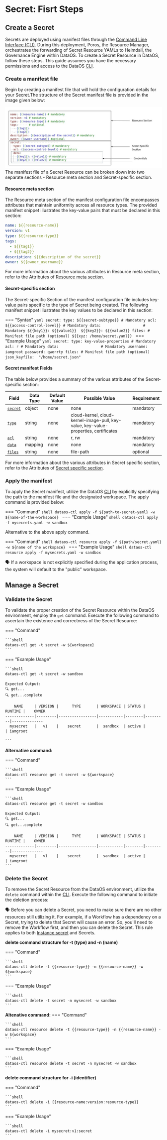 # Secret: Fisrt Steps

## Create a Secret

Secrets are deployed using manifest files through the [Command Line Interface (CLI)](/interfaces/cli/). During this deployment, Poros, the Resource Manager, orchestrates the forwarding of Secret Resource YAMLs to Heimdall, the Governance Engine within DataOS.
To create a Secret Resource in DataOS, follow these steps. This guide assumes you have the necessary permissions and access to the DataOS [CLI](/interfaces/cli/).

### **Create a manifest file**

Begin by creating a manifest file that will hold the configuration details for your Secret.The structure of the Secret manifest file is provided in the image given below:

![Secret manifest structure](/resources/secret/Slide1.jpg)
The manifest file of a Secret Resource can be broken down into two separate sections - Resource meta section and Secret-specific section.



#### **Resource meta section**

The Resource meta section of the manifest configuration file encompasses attributes that maintain uniformity across all resource types. The provided manifest snippet illustrates the key-value pairs that must be declared in this section:

```yaml
name: ${{resource-name}} 
version: v1 
type: ${{resource-type}}
tags: 
  - ${{tag1}} 
  - ${{tag2}} 
description: ${{description of the secret}} 
owner: ${{owner_username}} 
```
For more information about the various attributes in Resource meta section, refer to the Attributes of [Resource meta section](/resources/).


#### **Secret-specific section**

The Secret-specific Section of the manifest configuration file includes key-value pairs specific to the type of Secret being created. The following manifest snippet illustrates the key values to be declared in this section:

=== "Syntax"
    ```yaml
    secret:
    type: ${{secret-subtype}} # Mandatory
    acl: ${{access-control-level}} # Mandatory
    data:                   # Mandatory
        ${{key1}}: ${{value1}} 
        ${{key2}}: ${{value2}}
    files: # Manifest file path (optional)
      ${{xyz: /home/secret.yaml}}
    ```
=== "Example Usage"
    ```yaml
    secret:
    type: key-value-properties # Mandatory
    acl: r # Mandatory
    data:                   # Mandatory
        username: iamgroot
        password: qwerrty
    files: # Manifest file path (optional)
      json_keyfile:  "/home/secret.json"
    ```


#### **Secret manifest Fields**
The table below provides a summary of the various attributes of the Secret-specific section:

| Field | Data Type | Default Value | Possible Value | Requirement |
| --- | --- | --- | --- | --- |
| [`secret`](/resources/secret/configurations) | object | none | none | mandatory |
| [`type`](/resources/secret/configurations#types-of-secret) | string | none | cloud-kernel, cloud-kernel-image-pull, key-value, key-value-properties, certificates | mandatory |
| [`acl`](/resources/secret/configurations#secretacl) | string | none | r, rw | mandatory |
| [`data`](/resources/secret/configurations#secret-data) | mapping | none | none | mandatory |
| [`files`](/resources/secret/configurations#secret-file) | string | none | file-path | optional |


For more information about the various attributes in Secret specific section, refer to the Attributes of [Secret specific section](/resources/secret/configurations/).

### **Apply the manifest**

To apply the Secret manifest, utilize the DataOS [CLI](/interfaces/cli/) by explicitly specifying the path to the manifest file and the designated workspace. The apply command is provided below:

=== "Command"
    ```shell
    dataos-ctl apply -f ${path-to-secret-yaml} -w ${name-of-the-workspace}
    ```
=== "Example Usage"
    ```shell
    dataos-ctl apply -f mysecrets.yaml -w sandbox
    ```

Alternative to the above apply command.

=== "Command"
    ```shell
    dataos-ctl resource apply -f ${path/secret.yaml} -w ${name of the workspace}
    ```
=== "Example Usage"
    ```shell
    dataos-ctl resource apply -f mysecrets.yaml -w sandbox
    ```

<aside class="callout">

🗣 If a workspace is not explicitly specified during the application process, the system will default to the "public" workspace. 
</aside>

## Manage a Secret

### **Validate the Secret**

To validate the proper creation of the Secret Resource within the DataOS environment, employ the `get` command. Execute the following command to ascertain the existence and correctness of the Secret Resource:

=== "Command"

    ```shell
    dataos-ctl get -t secret -w ${workspace}
    ```

=== "Example Usage"

    ```shell
    dataos-ctl get -t secret -w sandbox

    Expected Output:
    🔍 get...                                     
    🔍 get...complete                             

        NAME     | VERSION |      TYPE       | WORKSPACE | STATUS | RUNTIME |    OWNER     
    -------------|---------|-----------------|-----------|--------|---------|--------------
      mysecret   |   v1    |    secret       |  sandbox  | active |         | iamgroot 

    ```
**Alternative command:**

=== "Command"

    ```shell
    dataos-ctl resource get -t secret -w ${workspace}
    ```

=== "Example Usage"

    ```shell
    dataos-ctl resource get -t secret -w sandbox

    Expected Output:
    🔍 get...                                     
    🔍 get...complete                             

        NAME     | VERSION |      TYPE       | WORKSPACE | STATUS | RUNTIME |    OWNER     
    -------------|---------|-----------------|-----------|--------|---------|--------------
      mysecret   |   v1    |    secret       |  sandbox  | active |         | iamgroot 
    ```

### **Delete the Secret**

To remove the Secret Resource from the DataOS environment, utilize the `delete` command within the [CLI](/interfaces/cli/). Execute the following command to initiate the deletion process:

<aside class="callout">
🗣 Before you can delete a Secret, you need to make sure there are no other resources still utilizing it. For example, if a Workflow has a dependency on a Secret, trying to delete that Secret will cause an error. So, you'll need to remove the Workflow first, and then you can delete the Secret. This rule applies to both <a href="https://dataos.info/resources/instance_secret/">Instance secret</a> and Secrets.
</aside>


**delete command structure for -t (type) and -n (name)**

=== "Command"

    ```shell
    dataos-ctl delete -t {{resource-type}} -n {{resource-name}} -w ${workspace}
    ```

=== "Example Usage"

    ```shell
    dataos-ctl delete -t secret -n mysecret -w sandbox
    ```
**Altenative command:**
=== "Command"

    ```shell
    dataos-ctl resource delete -t {{resource-type}} -n {{resource-name}} -w ${workspace}
    ```

=== "Example Usage"

    ```shell
    dataos-ctl resource delete -t secret -n mysecret -w sandbox
    ```

**delete command structure for -i (identifier)**

=== "Command"

    ```shell
    dataos-ctl delete -i {{resource-name:version:resource-type}}
    ```

=== "Example Usage"

    ```shell
    dataos-ctl delete -i mysecret:v1:secret
    ```

